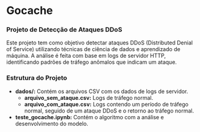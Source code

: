 # Gocache

### Projeto de Detecção de Ataques DDoS
Este projeto tem como objetivo detectar ataques DDoS (Distributed Denial of Service) utilizando técnicas de ciência de dados e aprendizado de máquina. A análise é feita com base em logs de servidor HTTP, identificando padrões de tráfego anômalos que indicam um ataque.

### Estrutura do Projeto

- **dados/:** Contém os arquivos CSV com os dados de logs de servidor.
    - **arquivo_sem_ataque.csv:** Logs de tráfego normal.
    - **arquivo_com_ataque.csv:** Logs contendo um período de tráfego normal, seguido de um ataque DDoS e o retorno ao tráfego normal.
- **teste_gocache.ipynb:** Contém o algoritmo com a análise e desenvolvimento do modelo.
